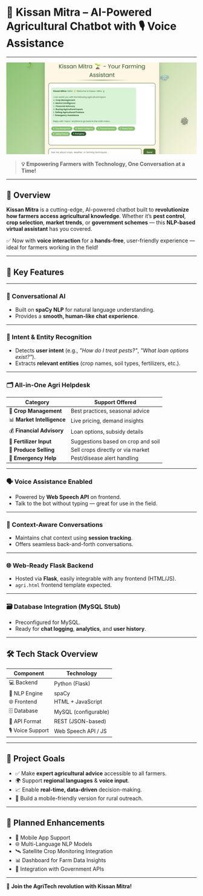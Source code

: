# 🌾 **Kissan Mitra** – AI-Powered Agricultural Chatbot with 🎙️ Voice Assistance

---

![Kissan Mitra Screenshot](https://github.com/Adityasubhaditya/KissanMitra/blob/main/Screenshot%202025-05-23%20210552.png?raw=true)

> **💡 Empowering Farmers with Technology, One Conversation at a Time!**

---

## 🧬 **Overview**

**Kissan Mitra** is a cutting-edge, AI-powered chatbot built to **revolutionize how farmers access agricultural knowledge**. Whether it’s **pest control**, **crop selection**, **market trends**, or **government schemes** — this **NLP-based virtual assistant** has you covered.

✅ Now with **voice interaction** for a **hands-free**, user-friendly experience — ideal for farmers working in the field!

---

## 🚀 **Key Features**

---

### 🤖 Conversational AI
- Built on **spaCy NLP** for natural language understanding.
- Provides a **smooth, human-like chat experience**.

---

### 🧠 Intent & Entity Recognition
- Detects **user intent** (e.g., *"How do I treat pests?"*, *"What loan options exist?"*).
- Extracts **relevant entities** (crop names, soil types, fertilizers, etc.).

---

### 🗂️ All-in-One Agri Helpdesk

| Category                   | Support Offered                               |
|----------------------------|-----------------------------------------------|
| 🌱 **Crop Management**     | Best practices, seasonal advice               |
| 📊 **Market Intelligence** | Live pricing, demand insights                 |
| 💰 **Financial Advisory**  | Loan options, subsidy details                 |
| 🧪 **Fertilizer Input**    | Suggestions based on crop and soil            |
| 🚜 **Produce Selling**     | Sell crops directly or via market             |
| 🚨 **Emergency Help**      | Pest/disease alert handling                   |

---

### 🗣️ Voice Assistance Enabled
- Powered by **Web Speech API** on frontend.
- Talk to the bot without typing — great for use in the field.

---

### 🔄 Context-Aware Conversations
- Maintains chat context using **session tracking**.
- Offers seamless back-and-forth conversations.

---

### 🌐 Web-Ready Flask Backend
- Hosted via **Flask**, easily integrable with any frontend (HTML/JS).
- `agri.html` frontend template expected.

---

### 🗃️ Database Integration (MySQL Stub)
- Preconfigured for MySQL.
- Ready for **chat logging**, **analytics**, and **user history**.

---

## 🛠️ **Tech Stack Overview**

| Component         | Technology             |
|------------------|------------------------|
| 💻 Backend        | Python (Flask)         |
| 🧠 NLP Engine     | spaCy                  |
| 🌐 Frontend       | HTML + JavaScript      |
| 🗄️ Database       | MySQL (configurable)   |
| 🔁 API Format     | REST (JSON-based)      |
| 🎙️ Voice Support | Web Speech API / JS    |

---

## 📌 **Project Goals**

- ✅ Make **expert agricultural advice** accessible to all farmers.
- 🌍 Support **regional languages** & **voice input**.
- 📈 Enable **real-time, data-driven** decision-making.
- 📱 Build a mobile-friendly version for rural outreach.

---

## 🧪 **Planned Enhancements**

- 📲 Mobile App Support
- 🌐 Multi-Language NLP Models
- 🛰️ Satellite Crop Monitoring Integration
- 📊 Dashboard for Farm Data Insights
- 🔗 Integration with Government APIs

---

💬 **Join the AgriTech revolution with Kissan Mitra!**
